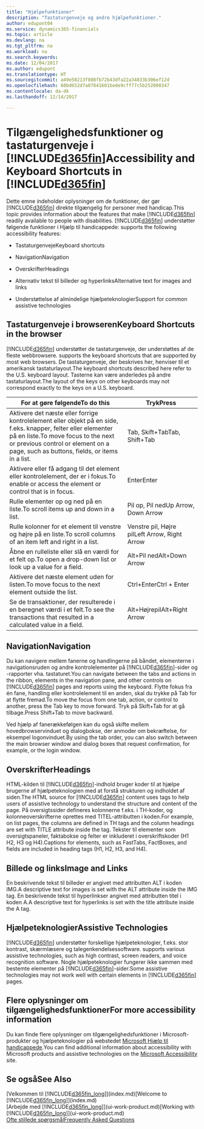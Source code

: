 ```yaml
---
title: "Hjælpefunktioner"
description: "Tastaturgenveje og andre hjælpefunktioner."
author: edupont04
ms.service: dynamics365-financials
ms.topic: article
ms.devlang: na
ms.tgt_pltfrm: na
ms.workload: na
ms.search.keywords: 
ms.date: 12/04/2017
ms.author: edupont
ms.translationtype: HT
ms.sourcegitcommit: a49e50213f808fb72b43dfa22a34833b306ef12d
ms.openlocfilehash: 60bd652d7a07841601bede9cff77c5b252000347
ms.contentlocale: da-dk
ms.lasthandoff: 12/14/2017

---
```

# <a name="accessibility-and-keyboard-shortcuts-in-included365finincludesd365finmdmd"></a><span data-ttu-id="8f597-103">Tilgængelighedsfunktioner og tastaturgenveje i [!INCLUDE[d365fin](includes/d365fin_md.md)]</span><span class="sxs-lookup"><span data-stu-id="8f597-103">Accessibility and Keyboard Shortcuts in [!INCLUDE[d365fin](includes/d365fin_md.md)]</span></span>
<span data-ttu-id="8f597-104">Dette emne indeholder oplysninger om de funktioner, der gør [!INCLUDE[d365fin](includes/d365fin_md.md)] direkte tilgængelig for personer med handicap.</span><span class="sxs-lookup"><span data-stu-id="8f597-104">This topic provides information about the features that make [!INCLUDE[d365fin](includes/d365fin_md.md)] readily available to people with disabilities.</span></span> [!INCLUDE[d365fin](includes/d365fin_md.md)]<span data-ttu-id="8f597-105"> understøtter følgende funktioner i Hjælp til handicappede:</span><span class="sxs-lookup"><span data-stu-id="8f597-105"> supports the following accessibility features:</span></span>  

-   <span data-ttu-id="8f597-106">Tastaturgenveje</span><span class="sxs-lookup"><span data-stu-id="8f597-106">Keyboard shortcuts</span></span>  

-   <span data-ttu-id="8f597-107">Navigation</span><span class="sxs-lookup"><span data-stu-id="8f597-107">Navigation</span></span>  

-   <span data-ttu-id="8f597-108">Overskrifter</span><span class="sxs-lookup"><span data-stu-id="8f597-108">Headings</span></span>  

-   <span data-ttu-id="8f597-109">Alternativ tekst til billeder og hyperlinks</span><span class="sxs-lookup"><span data-stu-id="8f597-109">Alternative text for images and links</span></span>  

-   <span data-ttu-id="8f597-110">Understøttelse af almindelige hjælpeteknologier</span><span class="sxs-lookup"><span data-stu-id="8f597-110">Support for common assistive technologies</span></span>  

##  <a name="Keyboard"></a> <span data-ttu-id="8f597-111">Tastaturgenveje i browseren</span><span class="sxs-lookup"><span data-stu-id="8f597-111">Keyboard Shortcuts in the browser</span></span>
 [!INCLUDE[d365fin](includes/d365fin_md.md)]<span data-ttu-id="8f597-112"> understøtter de tastaturgenveje, der understøttes af de fleste webbrowsere.</span><span class="sxs-lookup"><span data-stu-id="8f597-112"> supports the keyboard shortcuts that are supported by most web browsers.</span></span> <span data-ttu-id="8f597-113">De tastaturgenveje, der beskrives her, henviser til et amerikansk tastaturlayout.</span><span class="sxs-lookup"><span data-stu-id="8f597-113">The keyboard shortcuts described here refer to the U.S. keyboard layout.</span></span> <span data-ttu-id="8f597-114">Tasterne kan være anderledes på andre tastaturlayout.</span><span class="sxs-lookup"><span data-stu-id="8f597-114">The layout of the keys on other keyboards may not correspond exactly to the keys on a U.S. keyboard.</span></span>  

|<span data-ttu-id="8f597-115">For at gøre følgende</span><span class="sxs-lookup"><span data-stu-id="8f597-115">To do this</span></span>|<span data-ttu-id="8f597-116">Tryk</span><span class="sxs-lookup"><span data-stu-id="8f597-116">Press</span></span>|  
|----------------|-----------|  
|<span data-ttu-id="8f597-117">Aktivere det næste eller forrige kontrolelement eller objekt på en side, f.eks. knapper, felter eller elementer på en liste.</span><span class="sxs-lookup"><span data-stu-id="8f597-117">To move focus to the next or previous control or element on a page, such as buttons, fields, or items in a list.</span></span>|<span data-ttu-id="8f597-118">Tab, Skift+Tab</span><span class="sxs-lookup"><span data-stu-id="8f597-118">Tab, Shift+Tab</span></span>|  
|<span data-ttu-id="8f597-119">Aktivere eller få adgang til det element eller kontrolelement, der er i fokus.</span><span class="sxs-lookup"><span data-stu-id="8f597-119">To enable or access the element or control that is in focus.</span></span>|<span data-ttu-id="8f597-120">Enter</span><span class="sxs-lookup"><span data-stu-id="8f597-120">Enter</span></span>|  
|<span data-ttu-id="8f597-121">Rulle elementer op og ned på en liste.</span><span class="sxs-lookup"><span data-stu-id="8f597-121">To scroll items up and down in a list.</span></span>|<span data-ttu-id="8f597-122">Pil op, Pil ned</span><span class="sxs-lookup"><span data-stu-id="8f597-122">Up Arrow, Down Arrow</span></span>|  
|<span data-ttu-id="8f597-123">Rulle kolonner for et element til venstre og højre på en liste.</span><span class="sxs-lookup"><span data-stu-id="8f597-123">To scroll columns of an item left and right in a list.</span></span>|<span data-ttu-id="8f597-124">Venstre pil, Højre pil</span><span class="sxs-lookup"><span data-stu-id="8f597-124">Left Arrow, Right Arrow</span></span>|  
|<span data-ttu-id="8f597-125">Åbne en rulleliste eller slå en værdi for et felt op.</span><span class="sxs-lookup"><span data-stu-id="8f597-125">To open a drop-down list or look up a value for a field.</span></span>|<span data-ttu-id="8f597-126">Alt+Pil ned</span><span class="sxs-lookup"><span data-stu-id="8f597-126">Alt+Down Arrow</span></span>|  
|<span data-ttu-id="8f597-127">Aktivere det næste element uden for listen.</span><span class="sxs-lookup"><span data-stu-id="8f597-127">To move focus to the next element outside the list.</span></span>|<span data-ttu-id="8f597-128">Ctrl+Enter</span><span class="sxs-lookup"><span data-stu-id="8f597-128">Ctrl + Enter</span></span>|  
|<span data-ttu-id="8f597-129">Se de transaktioner, der resulterede i en beregnet værdi i et felt.</span><span class="sxs-lookup"><span data-stu-id="8f597-129">To see the transactions that resulted in a calculated value in a field.</span></span>|<span data-ttu-id="8f597-130">Alt+Højrepil</span><span class="sxs-lookup"><span data-stu-id="8f597-130">Alt+Right Arrow</span></span>|  

##  <a name="Navigation"></a> <span data-ttu-id="8f597-131">Navigation</span><span class="sxs-lookup"><span data-stu-id="8f597-131">Navigation</span></span>  
 <span data-ttu-id="8f597-132">Du kan navigere mellem fanerne og handlingerne på båndet, elementerne i navigationsruden og andre kontrolelementer på [!INCLUDE[d365fin](includes/d365fin_md.md)]-sider og -rapporter vha. tastaturet.</span><span class="sxs-lookup"><span data-stu-id="8f597-132">You can navigate between the tabs and actions in the ribbon, elements in the navigation pane, and other controls on [!INCLUDE[d365fin](includes/d365fin_md.md)] pages and reports using the keyboard.</span></span> <span data-ttu-id="8f597-133">Flytte fokus fra én fane, handling eller kontrolelement til en anden, skal du trykke på Tab for at flytte fremad.</span><span class="sxs-lookup"><span data-stu-id="8f597-133">To move the focus from one tab, action, or control to another, press the Tab key to move forward.</span></span> <span data-ttu-id="8f597-134">Tryk på Skift+Tab for at gå tilbage.</span><span class="sxs-lookup"><span data-stu-id="8f597-134">Press Shift+Tab to move backward.</span></span>  

 <span data-ttu-id="8f597-135">Ved hjælp af fanerækkefølgen kan du også skifte mellem hovedbrowservinduet og dialogbokse, der anmoder om bekræftelse, for eksempel logonvinduet.</span><span class="sxs-lookup"><span data-stu-id="8f597-135">By using the tab order, you can also switch between the main browser window and dialog boxes that request confirmation, for example, or the login window.</span></span>  

##  <a name="Headings"></a> <span data-ttu-id="8f597-136">Overskrifter</span><span class="sxs-lookup"><span data-stu-id="8f597-136">Headings</span></span>  
 <span data-ttu-id="8f597-137">HTML-kilden til [!INCLUDE[d365fin](includes/d365fin_md.md)]-indhold bruger koder til at hjælpe brugerne af hjælpeteknologien med at forstå strukturen og indholdet af siden.</span><span class="sxs-lookup"><span data-stu-id="8f597-137">The HTML source for [!INCLUDE[d365fin](includes/d365fin_md.md)] content uses tags to help users of assistive technology to understand the structure and content of the page.</span></span> <span data-ttu-id="8f597-138">På oversigtssider defineres kolonnerne f.eks. i TH-koder, og kolonneoverskrifterne oprettes med TITEL-attributten i koden.</span><span class="sxs-lookup"><span data-stu-id="8f597-138">For example, on list pages, the columns are defined in TH tags and the column headings are set with TITLE attribute inside the tag.</span></span> <span data-ttu-id="8f597-139">Tekster til elementer som oversigtspaneler, faktabokse og felter er inkluderet i overskriftskoder (H1 H2, H3 og H4).</span><span class="sxs-lookup"><span data-stu-id="8f597-139">Captions for elements, such as FastTabs, FactBoxes, and fields are included in heading tags (H1, H2, H3, and H4).</span></span>  

##  <a name="Images"></a> <span data-ttu-id="8f597-140">Billede og links</span><span class="sxs-lookup"><span data-stu-id="8f597-140">Image and Links</span></span>  
 <span data-ttu-id="8f597-141">En beskrivende tekst til billeder er angivet med attributten ALT i koden IMG.</span><span class="sxs-lookup"><span data-stu-id="8f597-141">A descriptive text for images is set with the ALT attribute inside the IMG tag.</span></span> <span data-ttu-id="8f597-142">En beskrivende tekst til hyperlinkser angivet med attributten titel i koden A.</span><span class="sxs-lookup"><span data-stu-id="8f597-142">A descriptive text for hyperlinks is set with the title attribute inside the A tag.</span></span>  

##  <a name="AssistiveTech"></a> <span data-ttu-id="8f597-143">Hjælpeteknologier</span><span class="sxs-lookup"><span data-stu-id="8f597-143">Assistive Technologies</span></span>  
[!INCLUDE[d365fin](includes/d365fin_md.md)]<span data-ttu-id="8f597-144"> understøtter forskellige hjælpeteknologier, f.eks. stor kontrast, skærmlæsere og talegenkendelsessoftware.</span><span class="sxs-lookup"><span data-stu-id="8f597-144"> supports various assistive technologies, such as high contrast, screen readers, and voice recognition software.</span></span> <span data-ttu-id="8f597-145">Nogle hjælpeteknologier fungerer ikke sammen med bestemte elementer på [!INCLUDE[d365fin](includes/d365fin_md.md)]-sider.</span><span class="sxs-lookup"><span data-stu-id="8f597-145">Some assistive technologies may not work well with certain elements in [!INCLUDE[d365fin](includes/d365fin_md.md)] pages.</span></span>  

## <a name="for-more-accessibility-information"></a><span data-ttu-id="8f597-146">Flere oplysninger om tilgængelighedsfunktioner</span><span class="sxs-lookup"><span data-stu-id="8f597-146">For more accessibility information</span></span>  
<span data-ttu-id="8f597-147">Du kan finde flere oplysninger om tilgængelighedsfunktioner i Microsoft-produkter og hjælpeteknologier på webstedet [Microsoft Hjælp til handicappede](http://go.microsoft.com/fwlink/?LinkId=262160).</span><span class="sxs-lookup"><span data-stu-id="8f597-147">You can find additional information about accessibility with Microsoft products and assistive technologies on the [Microsoft Accessibility](http://go.microsoft.com/fwlink/?LinkId=262160) site.</span></span>

## <a name="see-also"></a><span data-ttu-id="8f597-148">Se også</span><span class="sxs-lookup"><span data-stu-id="8f597-148">See Also</span></span>
<span data-ttu-id="8f597-149">[Velkommen til [!INCLUDE[d365fin_long](includes/d365fin_long_md.md)]](index.md)</span><span class="sxs-lookup"><span data-stu-id="8f597-149">[Welcome to [!INCLUDE[d365fin_long](includes/d365fin_long_md.md)]](index.md)</span></span>  
<span data-ttu-id="8f597-150">[Arbejde med [!INCLUDE[d365fin_long](includes/d365fin_long_md.md)]](ui-work-product.md)</span><span class="sxs-lookup"><span data-stu-id="8f597-150">[Working with [!INCLUDE[d365fin_long](includes/d365fin_long_md.md)]](ui-work-product.md)</span></span>  
[<span data-ttu-id="8f597-151">Ofte stillede spørgsmål</span><span class="sxs-lookup"><span data-stu-id="8f597-151">Frequently Asked Questions</span></span>](across-faq.md)  

